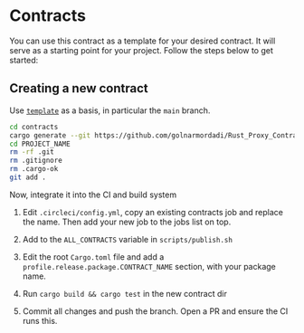 # Contracts

You can use this contract as a template for your desired contract. It will serve as a starting point for your project. Follow the steps below to get started:

## Creating a new contract

Use [`template`](https://github.com/golnarmordadi/Rust_Proxy_Contract) as a
basis, in particular the `main` branch.

```bash
cd contracts
cargo generate --git https://github.com/golnarmordadi/Rust_Proxy_Contract.git --branch main --name PROJECT_NAME
cd PROJECT_NAME
rm -rf .git
rm .gitignore
rm .cargo-ok
git add .
```

Now, integrate it into the CI and build system

1. Edit `.circleci/config.yml`, copy an existing contracts job and replace the name.
Then add your new job to the jobs list on top.

1. Add to the `ALL_CONTRACTS` variable in `scripts/publish.sh`

1. Edit the root `Cargo.toml` file and add a `profile.release.package.CONTRACT_NAME`
section, with your package name.

1. Run `cargo build && cargo test` in the new contract dir

1. Commit all changes and push the branch. Open a PR and ensure the CI runs this.

